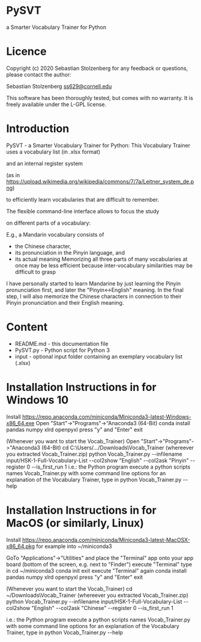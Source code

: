 # PySVT
a Smarter Vocabulary Trainer for Python

# Licence

Copyright (c) 2020 Sebastian Stolzenberg
for any feedback or questions, please contact the author:

Sebastian Stolzenberg <ss629@cornell.edu>

This software has been thoroughly tested, but comes with no warranty.
It is freely available under the L-GPL license.

# Introduction

PySVT - a Smarter Vocabulary Trainer for Python:
This Vocabulary Trainer uses a vocabulary list (in .xlsx format)

and an internal register system

(as in https://upload.wikimedia.org/wikipedia/commons/7/7a/Leitner_system_de.png)

to efficiently learn vocabularies that are difficult to remember.

The flexible command-line interface allows to focus the study

on different parts of a vocabulary:

E.g., a Mandarin vocabulary consists of
- the Chinese character,
- its pronunciation in the Pinyin language, and
- its actual meaning
Memorizing all three parts of many vocabularies at once may be less efficient
because inter-vocabulary similarities may be difficult to grasp

I have personally started to learn Mandarine by just learning the Pinyin
pronunciation first, and later the "Pinyin<->English" meaning.
In the final step, I will also memorize the Chinese characters
in connection to their Pinyin pronunciation and their English meaning.

# Content
- README.md   - this documentation file
- PySVT.py    - Python script for Python 3
- input       - optional input folder containing an exemplary vocabulary list (.xlsx)

# Installation Instructions in for Windows 10
Install https://repo.anaconda.com/miniconda/Miniconda3-latest-Windows-x86_64.exe
Open "Start"->"Programs"->"Anaconda3 (64-Bit)
conda install pandas numpy xlrd openpyxl
press "y" and "Enter"
exit

(Whenever you want to start the Vocab_Trainer)
Open "Start"->"Programs"->"Anaconda3 (64-Bit)
cd C:\Users/.../Downloads\Vocab_Trainer (whereever you extracted Vocab_Trainer.zip)
python Vocab_Trainer.py --infilename input/HSK-1-Full-Vocabulary-List --col2show "English" --col2ask "Pinyin" --register 0 --is_first_run 1
i.e.:
the Python program execute a python scripts names Vocab_Trainer.py with some command line options
for an explanation of the Vocabulary Trainer, type in
python Vocab_Trainer.py --help

# Installation Instructions in for MacOS (or similarly, Linux)
Install https://repo.anaconda.com/miniconda/Miniconda3-latest-MacOSX-x86_64.pkg
for example into ~/miniconda3

GoTo "Applications"->"Utilities"
and place the "Terminal" app onto your app board (bottom of the screen, e.g. next to "Finder")
execute "Terminal"
type in
cd ~/miniconda3
conda init
exit
execute "Terminal" again
conda install pandas numpy xlrd openpyxl
press "y" and "Enter"
exit

(Whenever you want to start the Vocab_Trainer)
cd ~/Downloads\Vocab_Trainer (whereever you extracted Vocab_Trainer.zip)
python Vocab_Trainer.py --infilename input/HSK-1-Full-Vocabulary-List --col2show "English" --col2ask "Chinese" --register 0 --is_first_run 1

i.e.:
the Python program execute a python scripts names Vocab_Trainer.py with some command line options
for an explanation of the Vocabulary Trainer, type in
python Vocab_Trainer.py --help
